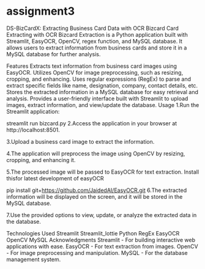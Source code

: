 # assignment3
DS-BizCardX: Extracting Business Card Data with OCR
Bizcard Card Extracting with OCR
Bizcard Extraction is a Python application built with Streamlit, EasyOCR, OpenCV, regex function, and MySQL database. It allows users to extract information from business cards and store it in a MySQL database for further analysis.


Features
Extracts text information from business card images using EasyOCR.
Utilizes OpenCV for image preprocessing, such as resizing, cropping, and enhancing.
Uses regular expressions (RegEx) to parse and extract specific fields like name, designation, company, contact details, etc.
Stores the extracted information in a MySQL database for easy retrieval and analysis.
Provides a user-friendly interface built with Streamlit to upload images, extract information, and view/update the database.
Usage
1.Run the Streamlit application:

streamlit run bizcard.py
2.Access the application in your browser at http://localhost:8501.

3.Upload a business card image to extract the information.

4.The application will preprocess the image using OpenCV by resizing, cropping, and enhancing it.

5.The processed image will be passed to EasyOCR for text extraction. Install thisfor latest development of easyOCR

pip install git+https://github.com/JaidedAI/EasyOCR.git
6.The extracted information will be displayed on the screen, and it will be stored in the MySQL database.

7.Use the provided options to view, update, or analyze the extracted data in the database.

Technologies Used
Streamlit
Streamlit_lottie
Python
RegEx
EasyOCR
OpenCV
MySQL
Acknowledgments
Streamlit - For building interactive web applications with ease.
EasyOCR - For text extraction from images.
OpenCV - For image preprocessing and manipulation.
MySQL - For the database management system.
